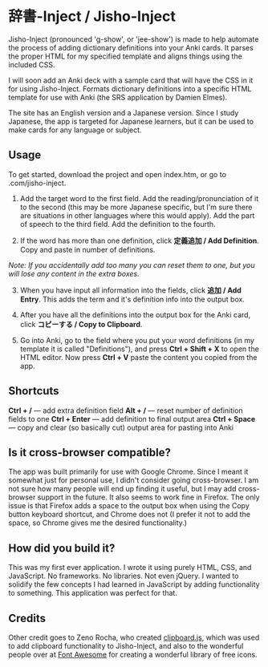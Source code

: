 # 辞書-Inject / Jisho-Inject
Jisho-Inject (pronounced 'g-show', or 'jee-show') is made to help automate the process of adding dictionary definitions into your Anki cards. It parses the proper HTML for my specified template and aligns things using the included CSS.

I will soon add an Anki deck with a sample card that will have the CSS in it for using Jisho-Inject. Formats dictionary definitions into a specific HTML template for use with Anki (the SRS application by Damien Elmes).

The site has an English version and a Japanese version. Since I study Japanese, the app is targeted for Japanese learners, but it can be used to make cards for any language or subject.

## Usage
To get started, download the project and open index.htm, or go to <website coming soon>.com/jisho-inject.
1. Add the target word to the first field. Add the reading/pronunciation of it to the second (this may be more Japanese specific, but I'm sure there are situations in other languages where this would apply). Add the part of speech to the third field. Add the definition to the fourth.

2. If the word has more than one definition, click **定義追加 / Add Definition**. Copy and paste in number of definitions.

_Note: If you accidentally add too many you can reset them to one, but you will lose any content in the extra boxes._

3. When you have input all information into the fields, click **追加 / Add Entry**. This adds the term and it's definition info into the output box.

4. After you have all the definitions into the output box for the Anki card, click **コピーする / Copy to Clipboard**.

5. Go into Anki, go to the field where you put your word definitions (in my template it is called "Definitions"), and press **Ctrl + Shift + X** to open the HTML editor. Now press **Ctrl + V** paste the content you copied from the app.

## Shortcuts
**Ctrl + /** — add extra definition field
**Alt + /** — reset number of definition fields to one
**Ctrl + Enter** — add definition to final output area
**Ctrl + Space** — copy and clear (so basically cut) output area for pasting into Anki

## Is it cross-browser compatible?
The app was built primarily for use with Google Chrome. Since I meant it somewhat just for personal use, I didn't consider going cross-browser. I am not sure how many people will end up finding it useful, but I may add cross-browser support in the future. It also seems to work fine in Firefox. The only issue is that Firefox adds a space to the output box when using the Copy button keyboard shortcut, and Chrome does not (I prefer it not to add the space, so Chrome gives me the desired functionality.)

## How did you build it?
This was my first ever application. I wrote it using purely HTML, CSS, and JavaScript. No frameworks. No libraries. Not even jQuery. I wanted to solidify the few concepts I had learned in JavaScript by adding functionality to something. This application was perfect for that.

## Credits
Other credit goes to Zeno Rocha, who created [clipboard.js](https://clipboardjs.com "clipboard.js homepage"), which was used to add clipboard functionality to Jisho-Inject, and also to the wonderful people over at [Font Awesome](http://fontawesome.io/ "Font Awesome") for creating a wonderful library of free icons.
